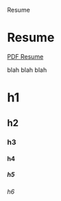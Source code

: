 Resume








# Resume

[PDF Resume]("/files/misc/Penn_Bauman_Resume_2018-09-30.pdf")

blah blah blah 

# h1

## h2

### h3

#### h4

##### h5

###### h6